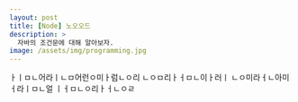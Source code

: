 ```yaml
---
layout: post
title: [Node] 노오오드
description: >
  자바의 조건문에 대해 알아보자.
image: /assets/img/programming.jpg
---
```

 ㅏㅣㅁㄴ어라ㅣㄴㅁ어런ㅇ미ㅏ럼ㄴㅇ리
 ㄴㅇㅁ리ㅏㅓㅁㄴ이ㅏ러ㅣ
 ㄴㅇ미라ㅓㄴ아미ㅓ라ㅣㅁㄴ얼
 ㅣㅓㅁㄴㅇ리ㅏㅓㄴㅇㄹ
